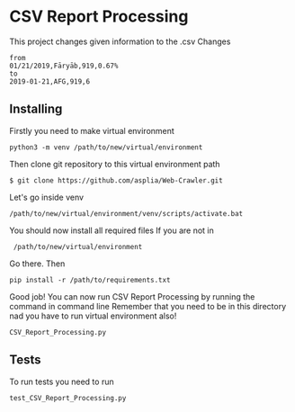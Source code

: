 # CSV Report Processing
This project changes given information to the .csv
Changes
```
from
01/21/2019,Fāryāb,919,0.67%
to
2019-01-21,AFG,919,6
```
## Installing
Firstly you need to make virtual environment
```
python3 -m venv /path/to/new/virtual/environment
```
Then clone git repository to this virtual environment path
```
$ git clone https://github.com/asplia/Web-Crawler.git
```
Let's go inside venv
```
/path/to/new/virtual/environment/venv/scripts/activate.bat
```
You should now install all required files
If you are not in 
```
 /path/to/new/virtual/environment
```
Go there.
Then
```
pip install -r /path/to/requirements.txt
```
Good job! You can now run CSV Report Processing by running the command in command line
Remember that you need to be in this directory nad you have to run virtual environment also!
```
CSV_Report_Processing.py
```
## Tests
To run tests you need to run
```
test_CSV_Report_Processing.py
```

